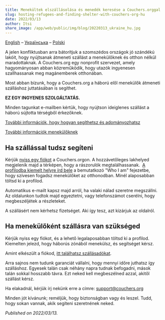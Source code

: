 ```yaml
---
title: Menekültek elszállásolása és menedék keresése a Couchers.orggal
slug: hosting-refugees-and-finding-shelter-with-couchers-org-hu
date: 2022/03/13
author: Itsi
share_image: /app/web/public/img/blog/20220313_ukraine_hu.jpg
---
```


[English](/blog/2022/03/13/hosting-refugees-and-finding-shelter-with-couchers-org-en) – [Українська](/blog/2022/03/13/hosting-refugees-and-finding-shelter-with-couchers-org-uk) – [Polski](/blog/2022/03/13/hosting-refugees-and-finding-shelter-with-couchers-org-pl)

A jelen konfliktusban arra bátorítjuk a szomszédos országok jó szándékú lakóit, hogy nyújtsanak átmeneti szállást a menekülőknek és otthon nélkül maradottaknak. A Couchers.org egy nonprofit szervezet, amely hagyományosan abban közreműködik, hogy utazók ingyenesen szallhassanak meg magánemberek otthonában.

Most abban bízunk, hogy a Couchers.org a háború elől menekülők átmeneti szálláshoz juttatásában is segíthet.

**EZ EGY INGYENES SZOLGÁLTATÁS.**

Minden tagunkat e-mailben kértük, hogy nyújtson ideiglenes szállást a háború sújtotta térségből érkezőknek.

[További információk, hogy hogyan segíthetsz és adományozhatsz](https://how-to-help-ukraine-now.super.site/refuge-for-ukrainians)

[További információk menekülőknek](https://docs.google.com/document/u/1/d/1OlZIz-72A2xI2uUOFE07L5ObQGP4JDcXZ2vdIs2P9BQ/mobilebasic)

## Ha szállással tudsz segíteni

Kérjük [nyiss egy fiókot](https://couchers.org/signup) a Couchers.orgon. A hozzávetőleges lakhelyed megjelenik majd a térképen, hogy a rászorulók megtalálhassanak.  [A profilodba kiemelt helyre írd bele](https://couchers.org/profile/edit) a bemutatkozó "Who I am" fejezetbe, hogy szívesen fogadsz menekülőket az otthonodban. Minél alaposabban töltsd ki a profilod.

Automatikus e-mailt kapsz majd arról, ha valaki nálad szeretne megszállni. Az oldalunkon tudtok majd egyeztetni, vagy telefonszámot cserélni, hogy megbeszéljétek a részleteket.

A szállásért nem kérhetsz fizetséget. Aki így tesz, azt kizárjuk az oldalról.

## Ha menekülőként szállásra van szükséged

Kérjük nyiss egy fiókot, és a lehető legalaposabban töltsd ki a profilod. Kiemelten jelezd, hogy háborús zónából menekülsz, és segítséget kérsz.

Amint elkészült a fiókod, [itt találhatsz szállásadókat](https://couchers.org/search).

Arra sajnos nem tudunk garanciát vállalni, hogy mennyi időre juthatsz így szálláshoz. Egyesek talán csak néhány napra tudnak befogadni, mások talán sokkal hosszabb távra. Ezt neked kell megbeszélned azzal, akitől szállást kérsz.

Ha elakadnál, kérjük írj nekünk erre a címre: [support@couchers.org](mailto:support@couchers.org)

Minden jót kívánunk; reméljük, hogy biztonságban vagy és leszel. Tudd, hogy sokan vannak, akik segíteni szeretnének neked.

*Published on 2022/03/13.*
